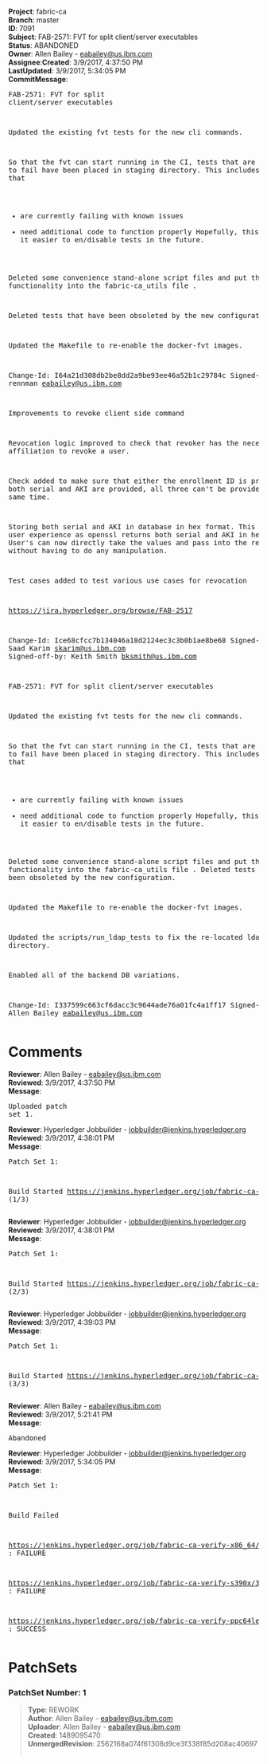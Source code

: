 <strong>Project</strong>: fabric-ca</br><strong>Branch</strong>: master<br><strong>ID</strong>: 7091<br><strong>Subject</strong>: FAB-2571: FVT for split client/server executables<br><strong>Status</strong>: ABANDONED<br><strong>Owner</strong>: Allen Bailey - eabailey@us.ibm.com<br><strong>Assignee</strong>:<strong>Created</strong>: 3/9/2017, 4:37:50 PM<br><strong>LastUpdated</strong>: 3/9/2017, 5:34:05 PM<br><strong>CommitMessage</strong>:<br><pre>FAB-2571: FVT for split client/server executables

Updated the existing fvt tests for the new cli commands.

So that the fvt can start running in the CI, tests that are
expected to fail have been placed in staging directory.
This includes tests that
 - are currently failing with known issues
 - need additional code to function properly
Hopefully, this will make it easier to en/disable tests
in the future.

Deleted some convenience stand-alone script files and put
the functionality into the fabric-ca_utils file .

Deleted tests that have been obsoleted by the new configuration.

Updated the Makefile to re-enable the docker-fvt images.

Change-Id: I64a21d308db2be8dd2a9be93ee46a52b1c29784c
Signed-off-by: rennman <eabailey@us.ibm.com>

Improvements to revoke client side command

Revocation logic improved to check that revoker has
the necessary affiliation to revoke a user.

Check added to make sure that either the enrollment ID
is provided or both serial and AKI are provided, all three
can't be provided at the same time.

Storing both serial and AKI in database in hex format.
This improves user experience as openssl returns both serial
and AKI in hex format. User's can now directly take the values
and pass into the revoke command without having to do any
manipulation.

Test cases added to test various use cases for revocation

https://jira.hyperledger.org/browse/FAB-2517

Change-Id: Ice68cfcc7b134046a18d2124ec3c3b0b1ae8be68
Signed-off-by: Saad Karim <skarim@us.ibm.com>
Signed-off-by: Keith Smith <bksmith@us.ibm.com>

FAB-2571: FVT for split client/server executables

Updated the existing fvt tests for the new cli commands.

So that the fvt can start running in the CI, tests that are
expected to fail have been placed in staging directory.
This includes tests that
 - are currently failing with known issues
 - need additional code to function properly
Hopefully, this will make it easier to en/disable tests
in the future.

Deleted some convenience stand-alone script files and put the
functionality into the fabric-ca_utils file . Deleted tests that
have been obsoleted by the new configuration.

Updated the Makefile to re-enable the docker-fvt images.

Updated the scripts/run_ldap_tests to fix the re-located ldap directory.

Enabled all of the backend DB variations.

Change-Id: I337599c663cf6dacc3c9644ade76a01fc4a1ff17
Signed-off-by: Allen Bailey <eabailey@us.ibm.com>
</pre><h1>Comments</h1><strong>Reviewer</strong>: Allen Bailey - eabailey@us.ibm.com<br><strong>Reviewed</strong>: 3/9/2017, 4:37:50 PM<br><strong>Message</strong>: <pre>Uploaded patch set 1.</pre><strong>Reviewer</strong>: Hyperledger Jobbuilder - jobbuilder@jenkins.hyperledger.org<br><strong>Reviewed</strong>: 3/9/2017, 4:38:01 PM<br><strong>Message</strong>: <pre>Patch Set 1:

Build Started https://jenkins.hyperledger.org/job/fabric-ca-verify-ppc64le/368/ (1/3)</pre><strong>Reviewer</strong>: Hyperledger Jobbuilder - jobbuilder@jenkins.hyperledger.org<br><strong>Reviewed</strong>: 3/9/2017, 4:38:01 PM<br><strong>Message</strong>: <pre>Patch Set 1:

Build Started https://jenkins.hyperledger.org/job/fabric-ca-verify-s390x/368/ (2/3)</pre><strong>Reviewer</strong>: Hyperledger Jobbuilder - jobbuilder@jenkins.hyperledger.org<br><strong>Reviewed</strong>: 3/9/2017, 4:39:03 PM<br><strong>Message</strong>: <pre>Patch Set 1:

Build Started https://jenkins.hyperledger.org/job/fabric-ca-verify-x86_64/365/ (3/3)</pre><strong>Reviewer</strong>: Allen Bailey - eabailey@us.ibm.com<br><strong>Reviewed</strong>: 3/9/2017, 5:21:41 PM<br><strong>Message</strong>: <pre>Abandoned</pre><strong>Reviewer</strong>: Hyperledger Jobbuilder - jobbuilder@jenkins.hyperledger.org<br><strong>Reviewed</strong>: 3/9/2017, 5:34:05 PM<br><strong>Message</strong>: <pre>Patch Set 1:

Build Failed 

https://jenkins.hyperledger.org/job/fabric-ca-verify-x86_64/365/ : FAILURE

https://jenkins.hyperledger.org/job/fabric-ca-verify-s390x/368/ : FAILURE

https://jenkins.hyperledger.org/job/fabric-ca-verify-ppc64le/368/ : SUCCESS</pre><h1>PatchSets</h1><h3>PatchSet Number: 1</h3><blockquote><strong>Type</strong>: REWORK<br><strong>Author</strong>: Allen Bailey - eabailey@us.ibm.com<br><strong>Uploader</strong>: Allen Bailey - eabailey@us.ibm.com<br><strong>Created</strong>: 1489095470<br><strong>UnmergedRevision</strong>: 2562168a074f61308d9ce3f338f85d208ac40697<br><br></blockquote>